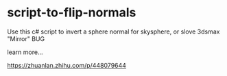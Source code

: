 # script-to-flip-normals
Use this c# script to invert a sphere normal for skysphere, or slove 3dsmax "Mirror" BUG

learn more...

https://zhuanlan.zhihu.com/p/448079644
